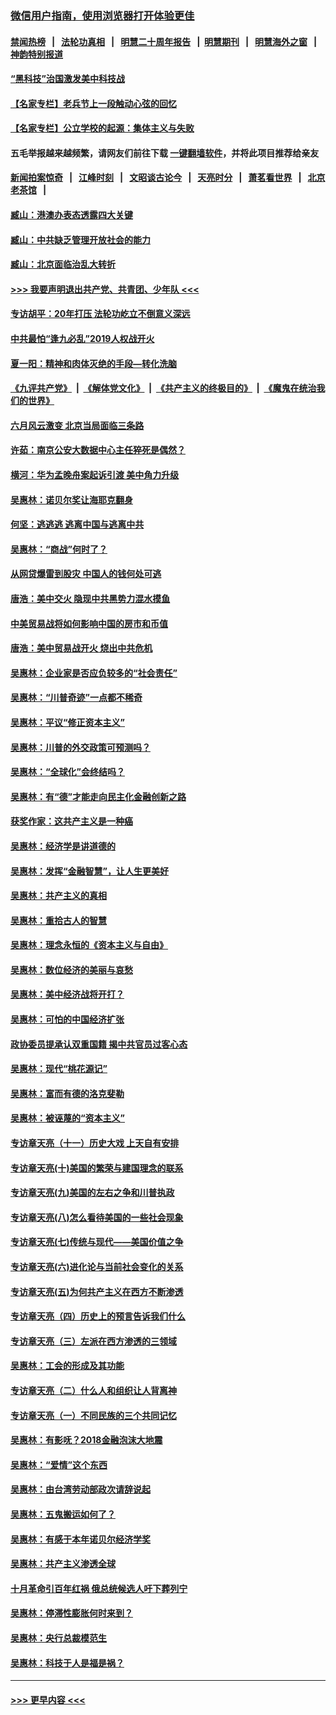 ### [微信用户指南，使用浏览器打开体验更佳](https://github.com/gfw-breaker/banned-news1/blob/master/indexes/wechat-guide.md?t=0)
#### [禁闻热榜](热点新闻.md?t=0)  &nbsp;&nbsp;|&nbsp;&nbsp; [法轮功真相](https://github.com/gfw-breaker/truth/blob/master/README.md?t=0) &nbsp;&nbsp;|&nbsp;&nbsp; [明慧二十周年报告](https://github.com/gfw-breaker/mh-reports/blob/master/README.md?t=0) &nbsp;&nbsp;|&nbsp;&nbsp;[明慧期刊](https://github.com/gfw-breaker/mh-qikan) &nbsp;&nbsp;|&nbsp;&nbsp; [明慧海外之窗](https://github.com/gfw-breaker/mh-news/blob/master/README.md?t=0) &nbsp;&nbsp;|&nbsp;&nbsp; [神韵特别报道](https://github.com/gfw-breaker/mh-news/blob/master/shenyun.md?t=0)
#### [“黑科技”治国激发美中科技战](../pages/nsc423/n11638056.md?t=02062256) 
#### [【名家专栏】老兵节上一段触动心弦的回忆](../pages/nsc423/n11646016.md?t=02062256) 
#### [【名家专栏】公立学校的起源：集体主义与失败](../pages/nsc423/n11601833.md?t=02062256) 
#### 五毛举报越来越频繁，请网友们前往下载 [一键翻墙软件](https://github.com/gfw-breaker/ssr-accounts)，并将此项目推荐给亲友
#### [新闻拍案惊奇](https://github.com/gfw-breaker/banned-news1/blob/master/pages/link4.md) &nbsp;&nbsp;|&nbsp;&nbsp; [江峰时刻](https://github.com/gfw-breaker/banned-news1/blob/master/pages/link4.md) &nbsp;&nbsp;|&nbsp;&nbsp; [文昭谈古论今](https://github.com/gfw-breaker/banned-news1/blob/master/pages/link4.md) &nbsp;&nbsp;|&nbsp;&nbsp; [天亮时分](https://github.com/gfw-breaker/banned-news1/blob/master/pages/link4.md) &nbsp;&nbsp;|&nbsp;&nbsp; [萧茗看世界](https://github.com/gfw-breaker/banned-news1/blob/master/pages/link4.md) &nbsp;&nbsp;|&nbsp;&nbsp; [北京老茶馆](https://github.com/gfw-breaker/banned-news1/blob/master/pages/link4.md) &nbsp;&nbsp;|&nbsp;&nbsp; 
#### [臧山：港澳办表态透露四大关键](../pages/nsc423/n11421628.md?t=02062256) 
#### [臧山：中共缺乏管理开放社会的能力](../pages/nsc423/n11407457.md?t=02062256) 
#### [臧山：北京面临治乱大转折](../pages/nsc423/n11406895.md?t=02062256) 
#### [>>> 我要声明退出共产党、共青团、少年队 <<<](https://github.com/begood0513/goodnews/blob/master/quit/letter.md) 
#### [专访胡平：20年打压 法轮功屹立不倒意义深远](../pages/nsc423/n11398800.md?t=02062256) 
#### [中共最怕“逢九必乱”2019人权战开火](../pages/nsc423/n11385248.md?t=02062256) 
#### [夏一阳：精神和肉体灭绝的手段—转化洗脑](../pages/nsc423/n11368250.md?t=02062256) 
#### [《九评共产党》](https://github.com/begood0513/9ping.md/blob/master/README.md) &nbsp;|&nbsp; [《解体党文化》](../../../../jtdwh.md/blob/master/README.md)  &nbsp;|&nbsp; [《共产主义的终极目的》](../../../../gczydzjmd.md/blob/master/README.md) &nbsp;|&nbsp; [《魔鬼在统治我们的世界》](../../../../mgztzwmdsj.md/blob/master/README.md) 
#### [六月风云激变 北京当局面临三条路](../pages/nsc423/n11313668.md?t=02062256) 
#### [许茹：南京公安大数据中心主任猝死是偶然？](../pages/nsc423/n11064744.md?t=02062256) 
#### [横河：华为孟晚舟案起诉引渡 美中角力升级](../pages/nsc423/n11027230.md?t=02062256) 
#### [吴惠林：诺贝尔奖让海耶克翻身](../pages/nsc423/n10890049.md?t=02062256) 
#### [何坚：逃逃逃 逃离中国与逃离中共](../pages/nsc423/n10592891.md?t=02062256) 
#### [吴惠林：“商战”何时了？](../pages/nsc423/n10573558.md?t=02062256) 
#### [从网贷爆雷到股灾 中国人的钱何处可逃](../pages/nsc423/n10572800.md?t=02062256) 
#### [唐浩：美中交火 隐现中共黑势力混水摸鱼](../pages/nsc423/n10544040.md?t=02062256) 
#### [中美贸易战将如何影响中国的房市和币值](../pages/nsc423/n10543697.md?t=02062256) 
#### [唐浩：美中贸易战开火 烧出中共危机](../pages/nsc423/n10540126.md?t=02062256) 
#### [吴惠林：企业家是否应负较多的“社会责任”](../pages/nsc423/n10535022.md?t=02062256) 
#### [吴惠林：“川普奇迹”一点都不稀奇](../pages/nsc423/n10512808.md?t=02062256) 
#### [吴惠林：平议“修正资本主义”](../pages/nsc423/n10495724.md?t=02062256) 
#### [吴惠林：川普的外交政策可预测吗？](../pages/nsc423/n10462387.md?t=02062256) 
#### [吴惠林：“全球化”会终结吗？](../pages/nsc423/n10452838.md?t=02062256) 
#### [吴惠林：有“德”才能走向民主化金融创新之路](../pages/nsc423/n10432292.md?t=02062256) 
#### [获奖作家：这共产主义是一种癌](../pages/nsc423/n10431541.md?t=02062256) 
#### [吴惠林：经济学是讲道德的](../pages/nsc423/n10398014.md?t=02062256) 
#### [吴惠林：发挥“金融智慧”，让人生更美好](../pages/nsc423/n10375019.md?t=02062256) 
#### [吴惠林：共产主义的真相](../pages/nsc423/n10351394.md?t=02062256) 
#### [吴惠林：重拾古人的智慧](../pages/nsc423/n10337691.md?t=02062256) 
#### [吴惠林：理念永恒的《资本主义与自由》](../pages/nsc423/n10316274.md?t=02062256) 
#### [吴惠林：数位经济的美丽与哀愁](../pages/nsc423/n10292946.md?t=02062256) 
#### [吴惠林：美中经济战将开打？](../pages/nsc423/n10258825.md?t=02062256) 
#### [吴惠林：可怕的中国经济扩张](../pages/nsc423/n10219147.md?t=02062256) 
#### [政协委员提承认双重国籍 揭中共官员过客心态](../pages/nsc423/n10208809.md?t=02062256) 
#### [吴惠林：现代“桃花源记”](../pages/nsc423/n10185234.md?t=02062256) 
#### [吴惠林：富而有德的洛克斐勒](../pages/nsc423/n10142264.md?t=02062256) 
#### [吴惠林：被诬蔑的“资本主义”](../pages/nsc423/n10124816.md?t=02062256) 
#### [专访章天亮（十一）历史大戏 上天自有安排](../pages/nsc423/n10094905.md?t=02062256) 
#### [专访章天亮(十)美国的繁荣与建国理念的联系](../pages/nsc423/n10094899.md?t=02062256) 
#### [专访章天亮(九)美国的左右之争和川普执政](../pages/nsc423/n10094889.md?t=02062256) 
#### [专访章天亮(八)怎么看待美国的一些社会现象](../pages/nsc423/n10094857.md?t=02062256) 
#### [专访章天亮(七)传统与现代——美国价值之争](../pages/nsc423/n10093140.md?t=02062256) 
#### [专访章天亮(六)进化论与当前社会变化的关系](../pages/nsc423/n10092036.md?t=02062256) 
#### [专访章天亮(五)为何共产主义在西方不断渗透](../pages/nsc423/n10083620.md?t=02062256) 
#### [专访章天亮（四）历史上的预言告诉我们什么](../pages/nsc423/n10083606.md?t=02062256) 
#### [专访章天亮（三）左派在西方渗透的三领域](../pages/nsc423/n10081115.md?t=02062256) 
#### [吴惠林：工会的形成及其功能](../pages/nsc423/n10080633.md?t=02062256) 
#### [专访章天亮（二）什么人和组织让人背离神](../pages/nsc423/n10076637.md?t=02062256) 
#### [专访章天亮（一）不同民族的三个共同记忆](../pages/nsc423/n10074188.md?t=02062256) 
#### [吴惠林：有影呒？2018金融泡沫大地震](../pages/nsc423/n10040534.md?t=02062256) 
#### [吴惠林：“爱情”这个东西](../pages/nsc423/n10019423.md?t=02062256) 
#### [吴惠林：由台湾劳动部政次请辞说起](../pages/nsc423/n9979679.md?t=02062256) 
#### [吴惠林：五鬼搬运如何了？](../pages/nsc423/n9925338.md?t=02062256) 
#### [吴惠林：有感于本年诺贝尔经济学奖](../pages/nsc423/n9871883.md?t=02062256) 
#### [吴惠林：共产主义渗透全球](../pages/nsc423/n9812748.md?t=02062256) 
#### [十月革命引百年红祸 俄总统候选人吁下葬列宁](../pages/nsc423/n9810182.md?t=02062256) 
#### [吴惠林：停滞性膨胀何时来到？](../pages/nsc423/n9764136.md?t=02062256) 
#### [吴惠林：央行总裁模范生](../pages/nsc423/n9728134.md?t=02062256) 
#### [吴惠林：科技于人是福是祸？](../pages/nsc423/n9672982.md?t=02062256) 

----
#### [ >>> 更早内容 <<< ](../indexes/nsc423-earlier.md)
